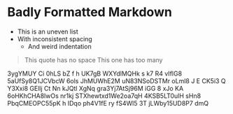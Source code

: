 #  Badly  Formatted  Markdown    

*  This is an uneven list
* With inconsistent spacing
   *    And weird indentation

>This quote has no space
>   This one has too many

  3ygYMUY Ci 0hLS bZ f h UK7gB  WXYdlMQHk  s k7 R4 vIflG8 5aUfSy8Q1JCVbcW 6ols JhMUWhE2M  uN83NSoDSTMr  oLml8 J  E CK5i3 Q Y3Xxi8  GEllj Ct Nn  kJQtl XgNq gra3Yj7AtSj96M iGG 8 xJo KA 6oHKhCHA8lwOs  nr1kj STXhewtxd1We2oa7qH 4KSB5LT0ulH sHn8 PbqCMEOPC55pK
h  IDqo  ph4V1fE ry fS4Wl5 3T jLWby15UD8P7 dmQ